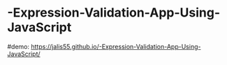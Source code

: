 # -Expression-Validation-App-Using-JavaScript

#demo: https://jalis55.github.io/-Expression-Validation-App-Using-JavaScript/
